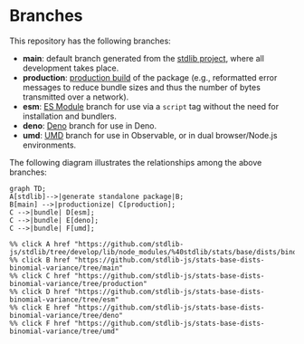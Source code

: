 <!--

@license Apache-2.0

Copyright (c) 2022 The Stdlib Authors.

Licensed under the Apache License, Version 2.0 (the "License");
you may not use this file except in compliance with the License.
You may obtain a copy of the License at

    http://www.apache.org/licenses/LICENSE-2.0

Unless required by applicable law or agreed to in writing, software
distributed under the License is distributed on an "AS IS" BASIS,
WITHOUT WARRANTIES OR CONDITIONS OF ANY KIND, either express or implied.
See the License for the specific language governing permissions and
limitations under the License.

-->

# Branches

This repository has the following branches:

-   **main**: default branch generated from the [stdlib project][stdlib-url], where all development takes place.
-   **production**: [production build][production-url] of the package (e.g., reformatted error messages to reduce bundle sizes and thus the number of bytes transmitted over a network).
-   **esm**: [ES Module][esm-url] branch for use via a `script` tag without the need for installation and bundlers.
-   **deno**: [Deno][deno-url] branch for use in Deno.
-   **umd**: [UMD][umd-url] branch for use in Observable, or in dual browser/Node.js environments.

The following diagram illustrates the relationships among the above branches:

```mermaid
graph TD;
A[stdlib]-->|generate standalone package|B;
B[main] -->|productionize| C[production];
C -->|bundle| D[esm];
C -->|bundle| E[deno];
C -->|bundle| F[umd];

%% click A href "https://github.com/stdlib-js/stdlib/tree/develop/lib/node_modules/%40stdlib/stats/base/dists/binomial/variance"
%% click B href "https://github.com/stdlib-js/stats-base-dists-binomial-variance/tree/main"
%% click C href "https://github.com/stdlib-js/stats-base-dists-binomial-variance/tree/production"
%% click D href "https://github.com/stdlib-js/stats-base-dists-binomial-variance/tree/esm"
%% click E href "https://github.com/stdlib-js/stats-base-dists-binomial-variance/tree/deno"
%% click F href "https://github.com/stdlib-js/stats-base-dists-binomial-variance/tree/umd"
```

[stdlib-url]: https://github.com/stdlib-js/stdlib/tree/develop/lib/node_modules/%40stdlib/stats/base/dists/binomial/variance
[production-url]: https://github.com/stdlib-js/stats-base-dists-binomial-variance/tree/production
[deno-url]: https://github.com/stdlib-js/stats-base-dists-binomial-variance/tree/deno
[umd-url]: https://github.com/stdlib-js/stats-base-dists-binomial-variance/tree/umd
[esm-url]: https://github.com/stdlib-js/stats-base-dists-binomial-variance/tree/esm